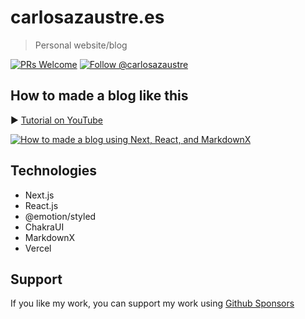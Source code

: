 # carlosazaustre.es

> Personal website/blog

[![PRs Welcome](https://img.shields.io/badge/PRs-welcome-brightgreen.svg?style=flat-square)](http://makeapullrequest.com)
<a href="https://twitter.com/intent/follow?screen_name=carlosazaustre"><img src="https://img.shields.io/twitter/follow/carlosazaustre.svg?label=Follow%20@carlosazaustre" alt="Follow @carlosazaustre" /></a>

## How to made a blog like this
▶️ [Tutorial on YouTube](https://www.youtube.com/watch?v=g0D6VCh_fvA)

[![How to made a blog using Next, React, and MarkdownX](https://user-images.githubusercontent.com/650752/127214457-3c0bf8a2-75db-416d-b135-7f997cddc5b7.png)](https://www.youtube.com/watch?v=g0D6VCh_fvA)

## Technologies

- Next.js
- React.js
- @emotion/styled
- ChakraUI
- MarkdownX
- Vercel

## Support

If you like my work, you can support my work using [Github Sponsors](https://github.com/sponsors/carlosazaustre?frequency=one-time&sponsor=carlosazaustre)
